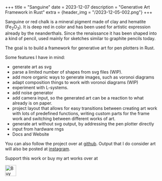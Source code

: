 +++
title = "Sanguine"
date = 2023-12-07
description = "Generative Art Framework in Rust"
extra = {header_img = "/2023-12-05-002.png"}
+++

Sanguine or red chalk is a mineral pigment made of clay and hematite (Fe<sub>2</sub>O<sub>3</sub>). It is deep red in color and has been used for artistic expression already by the neanderthals. Since the renaissance it has been shaped into a kind of pencil, used mainly for sketches similar to graphite pencils today.

The goal is to build a framework for generative art for pen plotters in Rust.

Some features I have in mind:

- generate art as svg
- parse a limited number of shapes from svg files (WIP).
- add more organic ways to generate images, such as voronoi diagrams
- adapt composition things to work with voronoi diagrams (WIP)
- experiment with L-systems.
- add noise generator
- add camera input, so the generated art can be a reaction to what already is on paper.
- project layout that allows for easy transitions between creating art work with lots of predefined functions, writing custom parts for the frame work and switching between different works of art.
- generate art without svg output, by addressing the pen plotter directly
- input from hardware rngs
- Docs and Website

You can also follow the project over at [github](https://github.com/Mirabellensaft/sanguine). Output that I do consider art will also be posted at [instagram](https://www.instagram.com/tanks_transfeld/).

Support this work or buy my art works over at 

<a href='https://ko-fi.com/S6S0N8I4U' target='_blank'><img height='36' style='border:0px;height:36px;' src='https://storage.ko-fi.com/cdn/kofi5.png?v=3' border='0' alt='Buy Me a Coffee at ko-fi.com' /></a>
